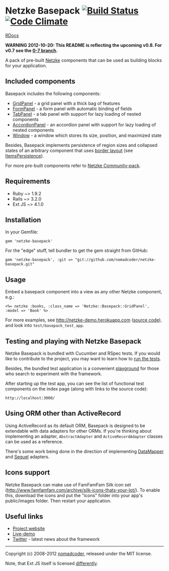 # Netzke Basepack [![Build Status](https://secure.travis-ci.org/nomadcoder/netzke-basepack.png?branch=master)](http://travis-ci.org/nomadcoder/netzke-basepack) [![Code Climate](https://codeclimate.com/badge.png)](https://codeclimate.com/github/nomadcoder/netzke-basepack)

[RDocs](http://rdoc.info/github/nomadcoder/netzke-basepack)

**WARNING 2012-10-20: This README is reflecting the upcoming v0.8. For v0.7 see the [0-7 branch](https://github.com/nomadcoder/netzke-core/tree/0-7).**

A pack of pre-built [Netzke](http://netzke.org) components that can be used as building blocks for your application.

## Included components

Basepack includes the following components:

* [GridPanel](http://rdoc.info/github/nomadcoder/netzke-basepack/Netzke/Basepack/GridPanel) - a grid panel with a thick bag of features
* [FormPanel](http://rdoc.info/github/nomadcoder/netzke-basepack/Netzke/Basepack/FormPanel) - a form panel with automatic binding of fields
* [TabPanel](http://rdoc.info/github/nomadcoder/netzke-basepack/Netzke/Basepack/TabPanel) - a tab panel with support for lazy loading of nested components
* [AccordionPanel](http://rdoc.info/github/nomadcoder/netzke-basepack/Netzke/Basepack/AccordionPanel) - an accordion panel with support for lazy loading of nested components
* [Window](http://rdoc.info/github/nomadcoder/netzke-basepack/Netzke/Basepack/Window) - a window which stores its size, position, and maximized state

Besides, Basepack implements persistence of region sizes and collapsed states of an arbitrary component that uses [border layout](http://docs.sencha.com/ext-js/4-1/#!/api/Ext.layout.container.Border) (see [ItemsPersistence](http://rdoc.info/github/nomadcoder/netzke-basepack/Netzke/Basepack/ItemsPersistence)).

For more pre-built components refer to [Netzke Community-pack](https://github.com/nomadcoder/netzke-communitypack).

## Requirements

* Ruby ~> 1.9.2
* Rails ~> 3.2.0
* Ext JS ~> 4.1.0

## Installation

In your Gemfile:

    gem 'netzke-basepack'

For the "edge" stuff, tell bundler to get the gem straight from GitHub:

    gem 'netzke-basepack', :git => "git://github.com/nomadcoder/netzke-basepack.git"

## Usage

Embed a basepack component into a view as any other Netzke component, e.g.:

```erb
<%= netzke :books, :class_name => 'Netzke::Basepack::GridPanel', :model => 'Book' %>
```

For more examples, see http://netzke-demo.herokuapp.com ([source code](https://github.com/nomadcoder/netzke-demo)), and look into `test/basepack_test_app`.

## Testing and playing with Netzke Basepack

Netzke Basepack is bundled with Cucumber and RSpec tests. If you would like to contribute to the project, you may want to learn how to [run the tests](https://github.com/nomadcoder/netzke-core/wiki/Automated-testing).

Besides, the bundled test application is a convenient [playground](https://github.com/nomadcoder/netzke-core/wiki/Playground) for those who search to experiment with the framework.

After starting up the test app, you can see the list of functional test components on the index page (along with links to the source code):

    http://localhost:3000/

## Using ORM other than ActiveRecord

Using ActiveRecord as its default ORM, Basepack is designed to be extendable with data adapters for other ORMs. If you're thinking about implementing an adapter, `AbstractAdapter` and `ActiveRecordAdapter` classes can be used as a reference.

There's some work being done in the direction of implementing [DataMapper](https://github.com/nomadcoder/netzke-basepack-dm) and [Sequel](https://github.com/nomadcoder/netzke-basepack-sequel) adapters.

## Icons support

Netzke Basepack can make use of FamFamFam Silk icon set (http://www.famfamfam.com/archive/silk-icons-thats-your-lot/). To enable this, download the icons and put the "icons" folder into your app's public/images folder. Then restart your application.

## Useful links
* [Project website](http://netzke.org)
* [Live-demo](http://netzke-demo.herokuapp.com)
* [Twitter](http://twitter.com/netzke) - latest news about the framework

---
Copyright (c) 2008-2012 [nomadcoder](http://twitter.com/nomadcoder), released under the MIT license.

Note, that Ext JS itself is licensed [differently](http://www.sencha.com/products/extjs/license/).
